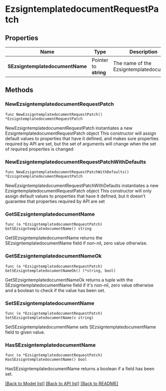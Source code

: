 # EzsigntemplatedocumentRequestPatch

## Properties

Name | Type | Description | Notes
------------ | ------------- | ------------- | -------------
**SEzsigntemplatedocumentName** | Pointer to **string** | The name of the Ezsigntemplatedocument. | [optional] 

## Methods

### NewEzsigntemplatedocumentRequestPatch

`func NewEzsigntemplatedocumentRequestPatch() *EzsigntemplatedocumentRequestPatch`

NewEzsigntemplatedocumentRequestPatch instantiates a new EzsigntemplatedocumentRequestPatch object
This constructor will assign default values to properties that have it defined,
and makes sure properties required by API are set, but the set of arguments
will change when the set of required properties is changed

### NewEzsigntemplatedocumentRequestPatchWithDefaults

`func NewEzsigntemplatedocumentRequestPatchWithDefaults() *EzsigntemplatedocumentRequestPatch`

NewEzsigntemplatedocumentRequestPatchWithDefaults instantiates a new EzsigntemplatedocumentRequestPatch object
This constructor will only assign default values to properties that have it defined,
but it doesn't guarantee that properties required by API are set

### GetSEzsigntemplatedocumentName

`func (o *EzsigntemplatedocumentRequestPatch) GetSEzsigntemplatedocumentName() string`

GetSEzsigntemplatedocumentName returns the SEzsigntemplatedocumentName field if non-nil, zero value otherwise.

### GetSEzsigntemplatedocumentNameOk

`func (o *EzsigntemplatedocumentRequestPatch) GetSEzsigntemplatedocumentNameOk() (*string, bool)`

GetSEzsigntemplatedocumentNameOk returns a tuple with the SEzsigntemplatedocumentName field if it's non-nil, zero value otherwise
and a boolean to check if the value has been set.

### SetSEzsigntemplatedocumentName

`func (o *EzsigntemplatedocumentRequestPatch) SetSEzsigntemplatedocumentName(v string)`

SetSEzsigntemplatedocumentName sets SEzsigntemplatedocumentName field to given value.

### HasSEzsigntemplatedocumentName

`func (o *EzsigntemplatedocumentRequestPatch) HasSEzsigntemplatedocumentName() bool`

HasSEzsigntemplatedocumentName returns a boolean if a field has been set.


[[Back to Model list]](../README.md#documentation-for-models) [[Back to API list]](../README.md#documentation-for-api-endpoints) [[Back to README]](../README.md)


